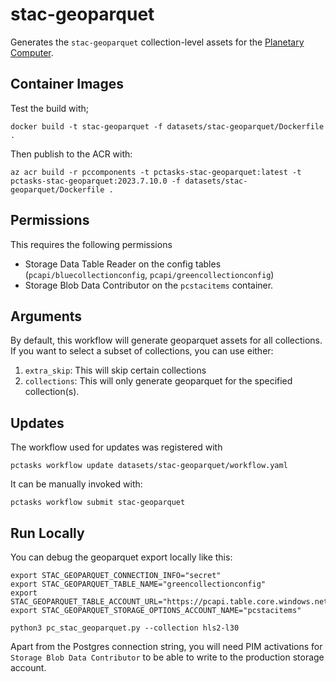 # stac-geoparquet

Generates the `stac-geoparquet` collection-level assets for the [Planetary Computer](https://planetarycomputer.microsoft.com/docs/quickstarts/stac-geoparquet/).

## Container Images

Test the build with;
```shell
docker build -t stac-geoparquet -f datasets/stac-geoparquet/Dockerfile .
```

Then publish to the ACR with:

```shell
az acr build -r pccomponents -t pctasks-stac-geoparquet:latest -t pctasks-stac-geoparquet:2023.7.10.0 -f datasets/stac-geoparquet/Dockerfile .
```

## Permissions

This requires the following permissions

* Storage Data Table Reader on the config tables (`pcapi/bluecollectionconfig`, `pcapi/greencollectionconfig`)
* Storage Blob Data Contributor on the `pcstacitems` container.

## Arguments

By default, this workflow will generate geoparquet assets for all collections.
If you want to select a subset of collections, you can use either:

1. `extra_skip`: This will skip certain collections
1. `collections`: This will only generate geoparquet for the specified collection(s).

## Updates

The workflow used for updates was registered with

```shell
pctasks workflow update datasets/stac-geoparquet/workflow.yaml
```

It can be manually invoked with:

```shell
pctasks workflow submit stac-geoparquet
```

## Run Locally

You can debug the geoparquet export locally like this:

```shell
export STAC_GEOPARQUET_CONNECTION_INFO="secret"
export STAC_GEOPARQUET_TABLE_NAME="greencollectionconfig"
export STAC_GEOPARQUET_TABLE_ACCOUNT_URL="https://pcapi.table.core.windows.net"
export STAC_GEOPARQUET_STORAGE_OPTIONS_ACCOUNT_NAME="pcstacitems"

python3 pc_stac_geoparquet.py --collection hls2-l30
```

Apart from the Postgres connection string, you will need PIM activations for
`Storage Blob Data Contributor` to be able to write to the production storage account.
